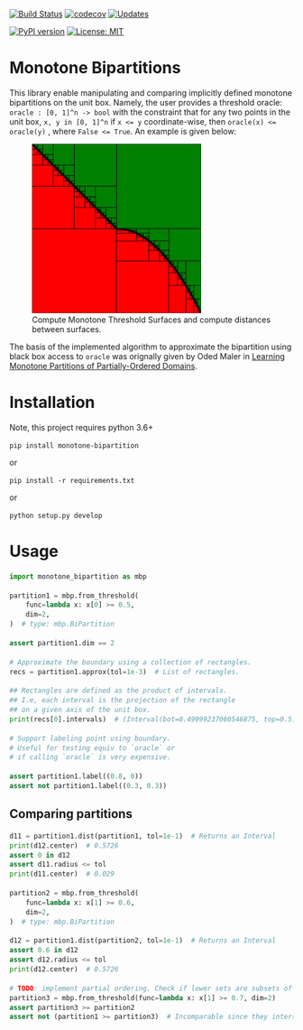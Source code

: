 [![Build Status](https://travis-ci.org/mvcisback/monotone-bipartition.svg?branch=master)](https://travis-ci.org/mvcisback/monotone-bipartition)
[![codecov](https://codecov.io/gh/mvcisback/monotone-bipartition/branch/master/graph/badge.svg)](https://codecov.io/gh/mvcisback/monotone-bipartition)
[![Updates](https://pyup.io/repos/github/mvcisback/monotone-bipartition/shield.svg)](https://pyup.io/repos/github/mvcisback/monotone-bipartition/)

[![PyPI version](https://badge.fury.io/py/monotone-bipartition.svg)](https://badge.fury.io/py/monotone-bipartition)
[![License: MIT](https://img.shields.io/badge/License-MIT-yellow.svg)](https://opensource.org/licenses/MIT)

# Monotone Bipartitions

This library enable manipulating and comparing implicitly defined
monotone bipartitions on the unit box. Namely, the user provides a
threshold oracle: `oracle : [0, 1]^n -> bool` with the constraint that
for any two points in the unit box, `x, y in [0, 1]^n` if `x <= y`
coordinate-wise, then `oracle(x) <= oracle(y)` , where `False <=
True`. An example is given below:

<figure>
  <img src="assets/bipartition.svg" alt="mbp logo" width=300px>
  <figcaption>
     Compute Monotone Threshold Surfaces and compute distances between surfaces.
  </figcaption>
</figure>

The basis of the implemented algorithm to approximate the bipartition
using black box access to `oracle` was orignally given by Oded Maler
in [Learning Monotone Partitions of Partially-Ordered
Domains](https://hal.archives-ouvertes.fr/hal-01556243/).

# Installation
Note, this project requires python 3.6+

`pip install monotone-bipartition`

or

`pip install -r requirements.txt`

or

`python setup.py develop`

# Usage

```python
import monotone_bipartition as mbp

partition1 = mbp.from_threshold(
    func=lambda x: x[0] >= 0.5,
    dim=2,
)  # type: mbp.BiPartition

assert partition1.dim == 2

# Approximate the boundary using a collection of rectangles.
recs = partition1.approx(tol=1e-3)  # List of rectangles.

## Rectangles are defined as the product of intervals.
## I.e, each interval is the projection of the rectangle
## on a given axis of the unit box.
print(recs[0].intervals)  # (Interval(bot=0.49999237060546875, top=0.5), Interval(bot=0.0, top=1)

# Support labeling point using boundary.
# Useful for testing equiv to `oracle` or
# if calling `oracle` is very expensive.

assert partition1.label((0.8, 0))
assert not partition1.label((0.3, 0.3))
```

## Comparing partitions
```python
d11 = partition1.dist(partition1, tol=1e-1)  # Returns an Interval
print(d12.center)  # 0.5726
assert 0 in d12
assert d11.radius <= tol
print(d11.center)  # 0.029

partition2 = mbp.from_threshold(
    func=lambda x: x[1] >= 0.6,
    dim=2,
)  # type: mbp.BiPartition

d12 = partition1.dist(partition2, tol=1e-1)  # Returns an Interval
assert 0.6 in d12
assert d12.radius <= tol
print(d12.center)  # 0.5726

# TODO: implement partial ordering. Check if lower sets are subsets of each other.
partition3 = mbp.from_threshold(func=lambda x: x[1] >= 0.7, dim=2)
assert partition3 >= partition2
assert not (partition1 >= partition3)  # Incomparable since they intersect.
```
